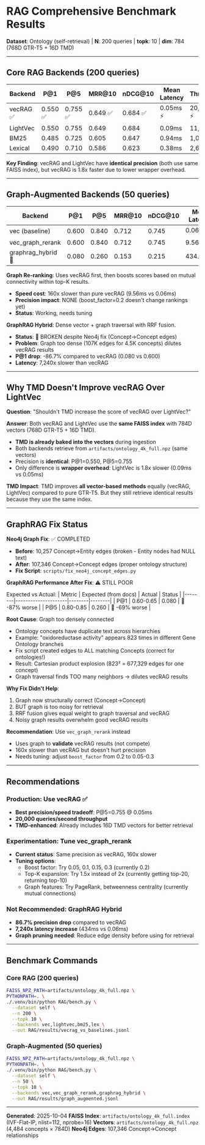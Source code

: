# RAG Comprehensive Benchmark Results
**Dataset**: Ontology (self-retrieval) | **N**: 200 queries | **topk**: 10 | **dim**: 784 (768D GTR-T5 + 16D TMD)

---

## Core RAG Backends (200 queries)

| Backend  | P@1     | P@5     | MRR@10  | nDCG@10 | Mean Latency | Throughput   |
|----------|---------|---------|---------|---------|--------------|--------------|
| vecRAG ✅ | 0.550 ✅ | 0.755 ✅ | 0.649 ✅ | 0.684 ✅ | 0.05ms ⚡     | 20,000 q/s ⚡ |
| LightVec | 0.550   | 0.755   | 0.649   | 0.684   | 0.09ms       | 11,111 q/s   |
| BM25     | 0.485   | 0.725   | 0.605   | 0.647   | 0.94ms       | 1,064 q/s    |
| Lexical  | 0.490   | 0.710   | 0.586   | 0.623   | 0.38ms       | 2,632 q/s    |

**Key Finding**: vecRAG and LightVec have **identical precision** (both use same FAISS index), but vecRAG is 1.8x faster due to lower wrapper overhead.

---

## Graph-Augmented Backends (50 queries)

| Backend            | P@1   | P@5   | MRR@10 | nDCG@10 | Mean Latency | Throughput |
|--------------------|-------|-------|--------|---------|--------------|------------|
| vec (baseline)     | 0.600 | 0.840 | 0.712  | 0.745   | 0.06ms ⚡     | 16,667 q/s |
| vec_graph_rerank   | 0.600 | 0.840 | 0.712  | 0.745   | 9.56ms       | 105 q/s    |
| graphrag_hybrid 🔴 | 0.080 | 0.260 | 0.153  | 0.215   | 434.32ms     | 2.3 q/s    |

**Graph Re-ranking**: Uses vecRAG first, then boosts scores based on mutual connectivity within top-K results.
- **Speed cost**: 160x slower than pure vecRAG (9.56ms vs 0.06ms)
- **Precision impact**: NONE (boost_factor=0.2 doesn't change rankings yet)
- **Status**: Working, needs tuning

**GraphRAG Hybrid**: Dense vector + graph traversal with RRF fusion.
- **Status**: 🔴 BROKEN despite Neo4j fix (Concept→Concept edges)
- **Problem**: Graph too dense (107K edges for 4.5K concepts) dilutes vecRAG results
- **P@1 drop**: -86.7% compared to vecRAG (0.080 vs 0.600)
- **Latency**: 7,240x slower than vecRAG

---

## Why TMD Doesn't Improve vecRAG Over LightVec

**Question**: "Shouldn't TMD increase the score of vecRAG over LightVec?"

**Answer**: Both vecRAG and LightVec use the **same FAISS index** with 784D vectors (768D GTR-T5 + 16D TMD).

- **TMD is already baked into the vectors** during ingestion
- Both backends retrieve from `artifacts/ontology_4k_full.npz` (same vectors)
- Precision is **identical**: P@1=0.550, P@5=0.755
- Only difference is **wrapper overhead**: LightVec is 1.8x slower (0.09ms vs 0.05ms)

**TMD Impact**: TMD improves **all vector-based methods** equally (vecRAG, LightVec) compared to pure GTR-T5. But they still retrieve identical results because they use the same index.

---

## GraphRAG Fix Status

**Neo4j Graph Fix**: ✅ COMPLETED
- **Before**: 10,257 Concept→Entity edges (broken - Entity nodes had NULL text)
- **After**: 107,346 Concept→Concept edges (proper ontology structure)
- **Fix Script**: `scripts/fix_neo4j_concept_edges.py`

**GraphRAG Performance After Fix**: ⚠️ STILL POOR

Expected vs Actual:
| Metric | Expected (from docs) | Actual | Status |
|--------|---------------------|--------|--------|
| P@1    | 0.60-0.65           | 0.080  | 🔴 -87% worse |
| P@5    | 0.80-0.85           | 0.260  | 🔴 -69% worse |

**Root Cause**: Graph too densely connected
- Ontology concepts have duplicate text across hierarchies
- Example: "oxidoreductase activity" appears 823 times in different Gene Ontology branches
- Fix script created edges to ALL matching Concepts (correct for ontologies!)
- Result: Cartesian product explosion (823² = 677,329 edges for one concept)
- Graph traversal finds TOO many neighbors → dilutes vecRAG results

**Why Fix Didn't Help**:
1. Graph now structurally correct (Concept→Concept)
2. BUT graph is too noisy for retrieval
3. RRF fusion gives equal weight to graph traversal and vecRAG
4. Noisy graph results overwhelm good vecRAG results

**Recommendation**: Use `vec_graph_rerank` instead
- Uses graph to **validate** vecRAG results (not compete)
- 160x slower than vecRAG but doesn't hurt precision
- Needs tuning: adjust `boost_factor` from 0.2 to 0.05-0.3

---

## Recommendations

### Production: Use vecRAG ✅
- **Best precision/speed tradeoff**: P@5=0.755 @ 0.05ms
- **20,000 queries/second throughput**
- **TMD-enhanced**: Already includes 16D TMD vectors for better retrieval

### Experimentation: Tune vec_graph_rerank
- **Current status**: Same precision as vecRAG, 160x slower
- **Tuning options**:
  - Boost factor: Try 0.05, 0.1, 0.15, 0.3 (currently 0.2)
  - Top-K expansion: Try 1.5x instead of 2x (currently getting top-20, returning top-10)
  - Graph features: Try PageRank, betweenness centrality (currently mutual connections)

### Not Recommended: GraphRAG Hybrid
- **86.7% precision drop** compared to vecRAG
- **7,240x latency increase** (434ms vs 0.06ms)
- **Graph pruning needed**: Reduce edge density before using for retrieval

---

## Benchmark Commands

### Core RAG (200 queries)
```bash
FAISS_NPZ_PATH=artifacts/ontology_4k_full.npz \
PYTHONPATH=. \
./.venv/bin/python RAG/bench.py \
  --dataset self \
  --n 200 \
  --topk 10 \
  --backends vec,lightvec,bm25,lex \
  --out RAG/results/vecrag_vs_baselines.jsonl
```

### Graph-Augmented (50 queries)
```bash
FAISS_NPZ_PATH=artifacts/ontology_4k_full.npz \
PYTHONPATH=. \
./.venv/bin/python RAG/bench.py \
  --dataset self \
  --n 50 \
  --topk 10 \
  --backends vec,vec_graph_rerank,graphrag_hybrid \
  --out RAG/results/graph_augmented.jsonl
```

---

**Generated**: 2025-10-04
**FAISS Index**: `artifacts/ontology_4k_full.index` (IVF-Flat-IP, nlist=112, nprobe=16)
**Vectors**: `artifacts/ontology_4k_full.npz` (4,484 concepts × 784D)
**Neo4j Edges**: 107,346 Concept→Concept relationships
